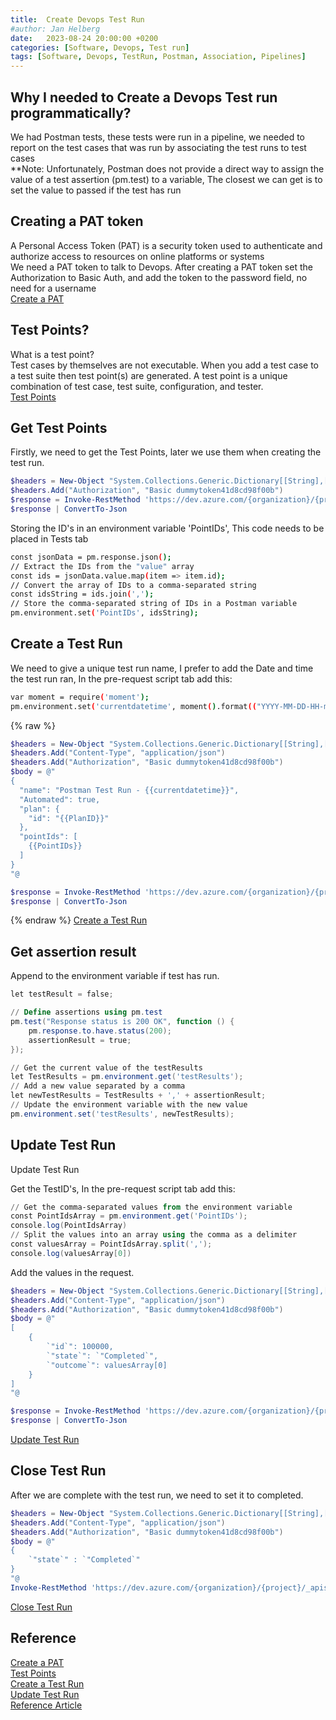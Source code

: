 ```yaml
---
title:  Create Devops Test Run
#author: Jan Helberg
date:   2023-08-24 20:00:00 +0200
categories: [Software, Devops, Test run]
tags: [Software, Devops, TestRun, Postman, Association, Pipelines]
---
```

## Why I needed to Create a Devops Test run programmatically?
We had Postman tests, these tests were run in a pipeline, we needed to report on the test cases that was run by associating the test runs to test cases\
**Note: Unfortunately, Postman does not provide a direct way to assign the value of a test assertion (pm.test) to a variable, The closest we can get is to set the value to passed if the test has run

## Creating a PAT token
A Personal Access Token (PAT) is a security token used to authenticate and authorize access to resources on online platforms or systems\
We need a PAT token to talk to Devops. After creating a PAT token set the Authorization to Basic Auth, and add the token to the password field, no need for a username\
<a href="https://learn.microsoft.com/en-us/azure/devops/organizations/accounts/use-personal-access-tokens-to-authenticate?view=azure-devops&tabs=Windows#create-a-pat" target="_blank">Create a PAT</a>

## Test Points? 
What is a test point?\
Test cases by themselves are not executable. When you add a test case to a test suite then test point(s) are generated. A test point is a unique combination of test case, test suite, configuration, and tester.\
<a href="https://learn.microsoft.com/en-us/rest/api/azure/devops/test/points?view=azure-devops-rest-7.0" target="_blank">Test Points</a>

## Get Test Points
Firstly, we need to get the Test Points, later we use them when creating the test run.
```powershell
$headers = New-Object "System.Collections.Generic.Dictionary[[String],[String]]"
$headers.Add("Authorization", "Basic dummytoken41d8cd98f00b")
$response = Invoke-RestMethod 'https://dev.azure.com/{organization}/{project}/_apis/test/Plans/{PlanID}/Suites/{SuiteID}/points/?api-version=7.0' -Method 'GET' -Headers $headers
$response | ConvertTo-Json
```
Storing the ID's in an environment variable 'PointIDs', This code needs to be placed in Tests tab
```bash
const jsonData = pm.response.json();
// Extract the IDs from the "value" array
const ids = jsonData.value.map(item => item.id);
// Convert the array of IDs to a comma-separated string
const idsString = ids.join(',');
// Store the comma-separated string of IDs in a Postman variable
pm.environment.set('PointIDs', idsString);
```

## Create a Test Run
We need to give a unique test run name, I prefer to add the Date and time the test run ran, In the pre-request script tab add this:
```bash
var moment = require('moment');
pm.environment.set('currentdatetime', moment().format(("YYYY-MM-DD-HH-mm:ss")));
```
{% raw %}
```powershell
$headers = New-Object "System.Collections.Generic.Dictionary[[String],[String]]"
$headers.Add("Content-Type", "application/json")
$headers.Add("Authorization", "Basic dummytoken41d8cd98f00b")
$body = @"
{
  "name": "Postman Test Run - {{currentdatetime}}",
  "Automated": true,
  "plan": {
    "id": "{{PlanID}}"
  },
  "pointIds": [
    {{PointIDs}}
  ]
}
"@

$response = Invoke-RestMethod 'https://dev.azure.com/{organization}/{project}/_apis/test/runs?api-version=7.0' -Method 'POST' -Headers $headers -Body $body
$response | ConvertTo-Json
```
{% endraw %}
<a href="https://learn.microsoft.com/en-us/rest/api/azure/devops/test/runs/create?view=azure-devops-rest-7.0" target="_blank">Create a Test Run</a>

## Get assertion result
Append to the environment variable if test has run.

```powershell
let testResult = false;

// Define assertions using pm.test
pm.test("Response status is 200 OK", function () {
    pm.response.to.have.status(200);
    assertionResult = true;
});

// Get the current value of the testResults
let TestResults = pm.environment.get('testResults');
// Add a new value separated by a comma
let newTestResults = TestResults + ',' + assertionResult;
// Update the environment variable with the new value
pm.environment.set('testResults', newTestResults);
```

## Update Test Run
Update Test Run

Get the TestID's, In the pre-request script tab add this:
```powershell
// Get the comma-separated values from the environment variable
const PointIdsArray = pm.environment.get('PointIDs');
console.log(PointIdsArray)
// Split the values into an array using the comma as a delimiter
const valuesArray = PointIdsArray.split(',');
console.log(valuesArray[0])
```
Add the values in the request.
```powershell
$headers = New-Object "System.Collections.Generic.Dictionary[[String],[String]]"
$headers.Add("Content-Type", "application/json")
$headers.Add("Authorization", "Basic dummytoken41d8cd98f00b")
$body = @"
[
    {
        `"id`": 100000,
        `"state`": `"Completed`",
        `"outcome`": valuesArray[0]
    }
]
"@

$response = Invoke-RestMethod 'https://dev.azure.com/{organization}/{project}/_apis/test/Runs/{{TestRunID}}/results?api-version=7.0' -Method 'PATCH' -Headers $headers -Body $body
$response | ConvertTo-Json
```
<a href="https://learn.microsoft.com/en-us/rest/api/azure/devops/test/results/update?view=azure-devops-rest-7.0" target="_blank">Update Test Run</a>

## Close Test Run
After we are complete with the test run, we need to set it to completed.

```powershell
$headers = New-Object "System.Collections.Generic.Dictionary[[String],[String]]"
$headers.Add("Content-Type", "application/json")
$headers.Add("Authorization", "Basic dummytoken41d8cd98f00b")
$body = @"
{
    `"state`" : `"Completed`"
}
"@
Invoke-RestMethod 'https://dev.azure.com/{organization}/{project}/_apis/test/runs/{{TestRunID}}?api-version=7.0' -Method 'PATCH' -Headers $headers -Body $body
```
<a href="https://learn.microsoft.com/en-us/rest/api/azure/devops/test/runs/update?view=azure-devops-rest-7.0" target="_blank">Close Test Run</a>

## Reference
<a href="https://learn.microsoft.com/en-us/azure/devops/organizations/accounts/use-personal-access-tokens-to-authenticate?view=azure-devops&tabs=Windows#create-a-pat\" target="_blank">Create a PAT</a>\
<a href="https://learn.microsoft.com/en-us/rest/api/azure/devops/test/points?view=azure-devops-rest-7.0\" target="_blank">Test Points</a>\
<a href="https://learn.microsoft.com/en-us/rest/api/azure/devops/test/runs/create?view=azure-devops-rest-7.0\" target="_blank">Create a Test Run</a>\
<a href="https://learn.microsoft.com/en-us/rest/api/azure/devops/test/results/update?view=azure-devops-rest-7.0\" target="_blank">Update Test Run</a>\
<a href="https://141gaurav.medium.com/update-postman-test-scripts-results-in-azure-devops-d3e1388845c5" target="_blank">Reference Article</a>
